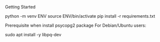 Getting Started

python -m venv ENV
source ENV/bin/activate
pip install -r requirements.txt

Prerequisite when install psycopg2 package
For Debian/Ubuntu users:

sudo apt install -y libpq-dev